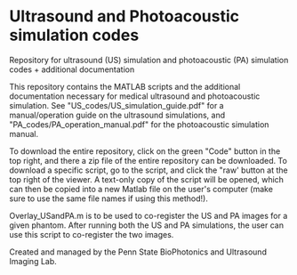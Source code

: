 # Ultrasound and Photoacoustic simulation codes
Repository for ultrasound (US) simulation and photoacoustic (PA) simulation codes + additional documentation

This repository contains the MATLAB scripts and the additional documentation necessary for medical ultrasound and photoacoustic simulation. See "US_codes/US_simulation_guide.pdf" for a manual/operation guide on the ultrasound simulations, and "PA_codes/PA_operation_manual.pdf" for the photoacoustic simulation manual.

To download the entire repository, click on the green "Code" button in the top right, and there a zip file of the entire repository can be downloaded. To download a specific script, go to the script, and click the "raw' button at the top right of the viewer. A text-only copy of the script will be opened, which can then be copied into a new Matlab file on the user's computer (make sure to use the same file names if using this method!).

Overlay_USandPA.m is to be used to co-register the US and PA images for a given phantom. After running both the US and PA simulations, the user can use this script to co-register the two images.

Created and managed by the Penn State BioPhotonics and Ultrasound Imaging Lab.
